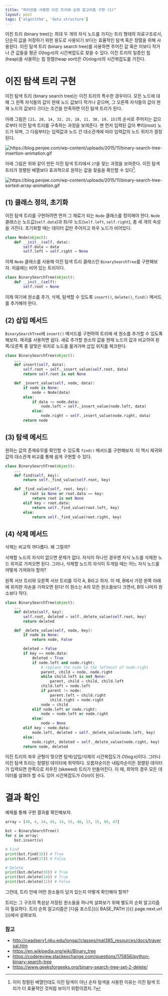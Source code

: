 ```yaml
---
title: "파이썬을 사용한 이진 트리와 순회 알고리즘 구현 (1)"
layout: post
tags: ['algorithm', 'data structure']
---
```


이진 트리 (binary tree)는 최대 두 개의 자식 노드를 가지는 트리 형태의 자료구조로서, 단순히 값을 저장하기 위한 용도로 사용되기 보다는 효율적인 탐색 혹은 정렬을 위해 사용된다. 이진 탐색 트리 (binary search tree)를 사용하면 주어진 값 혹은 이보다 작거나 큰 값들을 평균 $O(\log n)$의 시간복잡도로 찾을 수 있다. 이진 트리의 일종인 힙(heap)을 사용하는 힙 정렬(heap sort)은 $O(n\log n)$의 시간복잡도를 가진다.

# 이진 탐색 트리 구현

이진 탐색 트리 (binary search tree)는 이진 트리의 특수한 경우이다. 모든 노드에 대해 그 왼쪽 자식들의 값이 현재 노드 값보다 작거나 같으며, 그 오른쪽 자식들의 값이 현재 노드의 값보다 크다는 조건을 만족하면 이진 탐색 트리가 된다.

아래 그림은 `[21, 28, 14, 32, 25, 18, 11, 30, 19, 15]`의 순서로 주어지는 값으로부터 이진 탐색 트리를 구축하는 과정을 보여준다. 맨 먼저 입력된 값이 뿌리(root) 노드가 되며, 그 다음부터는 입력값과 노드 간 대소관계에 따라 입력값의 노드 위치가 결정된다.

![](https://blog.penjee.com/wp-content/uploads/2015/11/binary-search-tree-insertion-animation.gif "https://blog.penjee.com/wp-content/uploads/2015/11/binary-search-tree-insertion-animation.gif")

아래 그림은 위와 같이 만든 이진 탐색 트리에서 `27`을 찾는 과정을 보여준다. 이진 탐색 트리가 정렬된 배열보다 효과적으로 원하는 값을 찾음을 확인할 수 있다[^1].

![](https://blog.penjee.com/wp-content/uploads/2015/11/binary-search-tree-sorted-array-animation.gif "https://blog.penjee.com/wp-content/uploads/2015/11/binary-search-tree-sorted-array-animation.gif")

## (1) 클래스 정의, 초기화

이진 탐색 트리를 구현하려면 먼저 그 재료가 되는 `Node` 클래스를 정의해야 한다. `Node` 클래스는 노드값(`self.data`)과 좌/우 노드(`self.left`, `self.right`), 총 세 개의 속성을 가진다. 초기화할 때는 데이터 값만 주어지고 좌우 노드가 비어있다.

```python
class Node(object):
    def __init__(self, data):
        self.data = data
        self.left = self.right = None
```

이제 `Node` 클래스를 사용해 이진 탐색 트리 클래스인 `BinarySearchTree`를 구현해보자. 처음에는 비어 있는 트리이다.

```python
class BinarySearchTree(object):
    def __init__(self):
        self.root = None
```

이제 여기에 원소를 추가, 삭제, 탐색할 수 있도록 `insert()`, `delete()`, `find()` 메서드를 추가해야 한다.

## (2) 삽입 메서드

`BinarySearchTree`에 `insert()` 메서드를 구현하여 트리에 새 원소를 추가할 수 있도록 해보자. 재귀를 사용하면 쉽다. 새로 추가할 원소의 값을 현재 노드의 값과 비교하여 왼쪽/오른쪽 중 알맞은 위치로 노드를 옮겨가며 삽입 위치를 체크한다.

```python
class BinarySearchTree(object):
    ...
    def insert(self, data):
        self.root = self._insert_value(self.root, data)
        return self.root is not None

    def _insert_value(self, node, data):
        if node is None:
            node = Node(data)
        else:
            if data <= node.data:
                node.left = self._insert_value(node.left, data)
            else:
                node.right = self._insert_value(node.right, data)
        return node
```

## (3) 탐색 메서드

원하는 값의 존재유무를 확인할 수 있도록 `find()` 메서드를 구현해보자. 이 역시 재귀와 값의 대소관계 비교를 통해 쉽게 구현할 수 있다.

```python
class BinarySearchTree(object):
    ...
    def find(self, key):
        return self._find_value(self.root, key)

    def _find_value(self, root, key):
        if root is None or root.data == key:
            return root is not None
        elif key < root.data:
            return self._find_value(root.left, key)
        else:
            return self._find_value(root.right, key)
```

## (4) 삭제 메서드

삭제는 비교적 까다롭다. 왜 그럴까?

삭제할 노드의 자식이 없으면 문제가 없다. 자식이 하나인 경우엔 자식 노드를 삭제한 노드 위치로 가져오면 된다. 그러나, 삭제할 노드의 자식이 두개일 때는 어느 자식 노드를 어떻게 가져와야 할까?

왼쪽 서브 트리와 오른쪽 서브 트리를 각각 A, B라고 하자. 이 때, B에서 가장 왼쪽 아래에 위치한 자손을 가져오면 된다! 이 원소는 A의 모든 원소들보다 크면서, B의 나머지 원소보다 작다.

```python
class BinarySearchTree(object):
    ...
    def delete(self, key):
        self.root, deleted = self._delete_value(self.root, key)
        return deleted

    def _delete_value(self, node, key):
        if node is None:
            return node, False

        deleted = False
        if key == node.data:
            deleted = True
            if node.left and node.right:
                # replace the node to the leftmost of node.right
                parent, child = node, node.right
                while child.left is not None:
                    parent, child = child, child.left
                child.left = node.left
                if parent != node:
                    parent.left = child.right
                    child.right = node.right
                node = child
            elif node.left or node.right:
                node = node.left or node.right
            else:
                node = None
        elif key < node.data:
            node.left, deleted = self._delete_value(node.left, key)
        else:
            node.right, deleted = self._delete_value(node.right, key)
        return node, deleted
```

이진 트리의 좌우 균형이 맞으면 탐색/삽입/삭제의 시간복잡도가 $O(\log n)$이다. 그러나 이진 탐색 트리는 정렬된 데이터에 취약하다. 오름차순이든 내림차순이든 정렬된 데이터가 입력되면 한쪽으로 치우친 (skewed) 트리가 만들어진다. 이 때, 최악의 경우 모든 데이터를 살펴야 할 수도 있어 시간복잡도가 $O(n)$이 된다.

# 결과 확인

예제를 통해 구현 결과를 확인해보자. 

```python
array = [40, 4, 34, 45, 14, 55, 48, 13, 15, 49, 47]

bst = BinarySearchTree()
for x in array:
    bst.insert(x)

# Find
print(bst.find(15)) # True
print(bst.find(17)) # False

# Delete
print(bst.delete(55)) # True
print(bst.delete(14)) # True
print(bst.delete(11)) # False
```

그런데, 트리 안에 어떤 원소들이 담겨 있는지 어떻게 확인해야 할까?

<!-- 이진 트리는 그 모양에 따라 몇 가지 타입으로 분류할 수 있다. -->

<!-- ![]({{base_url}}/assets/20180106/binarytree.png "http://www.csie.ntnu.edu.tw/~u91029/BinaryTree2.png") -->

<!-- - Full binary tree (전이진트리)
  - 모든 노드의 자식 노드가 0개 혹은 2개인 경우
- Complete binary tree (완전이진트리)
  - 마지막 레벨을 제외한 나머지 레벨이 꽉 차있고, 마지막 레벨의 노드들이 왼쪽부터 차례로 차있는 경우 (예: binary heap)
- Perfect binary tree (포화이진트리)
  - 모든 내부(internal) 노드[^1]의 자식 노드가 2개인 경우 -->

<!-- [^1]: 리프 (leaf) 노드를 제외한 모든 노드 -->

트리는 그 구조의 특성상 저장된 원소들을 하나씩 살펴보기 위해 별도의 순회 알고리즘이 필요하다. 트리 순회 알고리즘은 [다음 포스트]({{ BASE_PATH }}{{ page.next.url }})에서 살펴보자.

### 참고

- <http://ceadserv1.nku.edu/longa//classes/mat385_resources/docs/traversal.htm>
- <https://en.wikipedia.org/wiki/Binary_tree>
- <https://codereview.stackexchange.com/questions/175856/python-binary-search-tree>
- <https://www.geeksforgeeks.org/binary-search-tree-set-2-delete/>

[^1]: 이미 정렬된 배열인데도 이진 탐색이 아닌 순차 탐색을 사용한 이유는 이진 탐색 트리가 더 효율적인 것처럼 보이기 위함이겠지..?